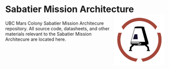 # Sabatier Mission Architecture <img align="right" src="artwork/ubcmc-logo-transparent_small.png">
UBC Mars Colony Sabatier Mission Architecure repository. All source code, datasheets, and other materials relevant to the Sabatier Mission Architecure are located here.
